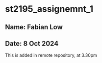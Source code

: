 # st2195_assignemnt_1

## Name: Fabian Low
## Date: 8 Oct 2024

This is added in remote repository, at 3.30pm
